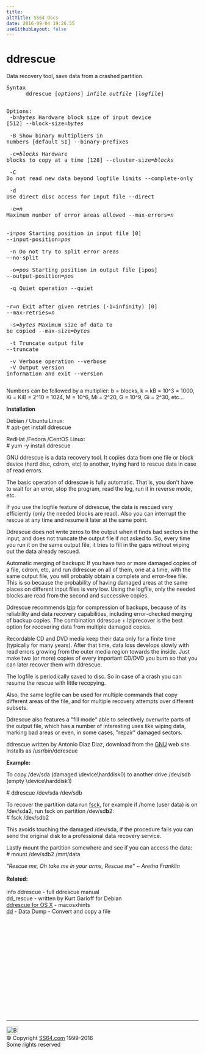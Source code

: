 ```yaml
---
title:
altTitle: SS64 Docs
date: 2016-09-04 19:26:55
useGithubLayout: false
---
```

<!-- #BeginLibraryItem "/Library/head_bash.lbi" --><!-- #EndLibraryItem --><h1>ddrescue</h1> 
<p>Data recovery tool, save data from a crashed partition. </p>
<pre>Syntax
      ddrescue [<i>options</i>] <i>infile outfile</i> [<i>logfile</i>]

Options:<br>   -b=<i>bytes</i>          Hardware block size of input device [512]
   --block-size=<i>bytes</i><br><br>   -B                Show binary multipliers in numbers [default SI] 
   --binary-prefixes<br><br>   -c=<i>blocks</i>         Hardware blocks to copy at a time [128] 
   --cluster-size=<i>blocks</i><br><br>   -C                Do not read new data beyond logfile limits 
   --complete-only<br><br>   -d                Use direct disc access for input file 
   --direct<br><br>   -e=<i>n</i>              Maximum number of error areas allowed
   --max-errors=<i>n</i><br><br>   -i=<i>pos</i>            Starting position in input file [0]
   --input-position=<i>pos</i><br><br>   -n                Do not try to split error areas 
   --no-split<br><br>   -o=<i>pos</i>            Starting position in output file [ipos] 
   --output-position=<i>pos</i><br><br>   -q                Quiet operation 
   --quiet<br><br>   -r=<i>n</i>              Exit after given retries (-1=infinity) [0]
   --max-retries=<i>n</i><br><br>   -s=<i>bytes</i>          Maximum size of data to be copied 
   --max-size=<i>bytes</i><br><br>   -t                Truncate output file
   --truncate<br><br>   -v                Verbose operation
   --verbose<br>
   -V                Output version information and exit
   --version</pre>
<p>Numbers can be followed by a multiplier: b = blocks, k = kB = 10^3 = 1000, Ki = KiB = 2^10 = 1024, M = 10^6, Mi = 2^20, G = 10^9, Gi = 2^30, etc...</p>
<p><b>  Installation</b></p>
<p>Debian / Ubuntu Linux:<br>
<span class="code"># apt-get install ddrescue</span></p>
<p>RedHat /Fedora /CentOS Linux:<br>
<span class="code"># yum -y install ddrescue</span></p>
<p>GNU ddrescue is a data recovery tool. It copies data from one file or block device (hard disc, cdrom, etc) to another, trying hard to rescue data in case of read errors.</p>
<p>The basic operation of ddrescue is fully automatic. That is, you don't have to wait for an error, stop the program, read the log, run it in reverse mode, etc.</p>
<p>If you use the logfile feature of ddrescue, the data is rescued very efficiently (only the needed blocks are read). Also you can interrupt the rescue at any time and resume it later at the same point.</p>
<p>Ddrescue does not write zeros to the output when it finds bad sectors in the input, and does not truncate the output file if not asked to. So, every time you run it on the same output file, it tries to fill in the gaps without wiping out the data already rescued.</p>
<p>Automatic merging of backups: If you have two or more damaged copies of a file, cdrom, etc, and run ddrescue on all of them, one at a time, with the same output file, you will probably obtain a complete and error-free file. This is so because the probability of having damaged areas at the same places on different input files is very low. Using the logfile, only the needed blocks are read from the second and successive copies.</p>
<p>Ddrescue recommends <a href="http://www.nongnu.org/lzip/lzip.html">lzip</a> for compression of backups, because of its reliability and data recovery capabilities, including error-checked merging of backup copies. The combination ddrescue + lziprecover is the best option for recovering data from multiple damaged copies.</p>
<p>Recordable CD and DVD media keep their data only for a finite time (typically for many years). After that time, data loss develops slowly with read errors growing from the outer media region towards the inside. Just make two (or more) copies of every important CD/DVD you burn so that you can later recover them with ddrescue.</p>
<p>The logfile is periodically saved to disc. So in case of a crash you can resume the rescue with little recopying.</p>
<p>Also, the same logfile can be used for multiple commands that copy different areas of the file, and for multiple recovery attempts over different subsets.</p>
<p>Ddrescue also features a "fill mode" able to selectively overwrite parts of the output file, which has a number of interesting uses like wiping data, marking bad areas or even, in some cases, "repair" damaged sectors. </p>
<p>ddrescue written by Antonio Diaz Diaz, download from the <a href="http://www.gnu.org/software/ddrescue/ddrescue.html">GNU</a> web site.<br>
Installs as /usr/bin/ddrescue</p>
<p><b>Example:</b></p>
<p>To  copy /dev/sda (damaged \device\harddisk0) to another drive /dev/sdb (empty \device\harddisk1)</p>
<p class="code"># ddrescue /dev/sda /dev/sdb</p>
<p>To recover the partition data  run <a href="fsck.html">fsck</a>, for example if /home (user data) is on /dev/sd<b>a</b>2,  run fsck on partition /dev/sd<b>b</b>2:<br>
<span class="code"># fsck /dev/sdb2</span></p>
<p>This avoids  touching the  damaged /dev/sda, if the procedure fails you can send the original disk to a professional data recovery service. </p>
<p>Lastly mount the partition somewhere and see if you can access the data:<br>
<span class="code"># mount /dev/sdb2 /mnt/data</span></p>
<p><i class="quote">"Rescue me,
Oh take me in your arms, Rescue me" ~ Aretha Franklin</i><br>
<br>
<b> Related:</b><br>
<br>
info ddrescue - full ddrescue manual<br>
dd_rescue - written by Kurt Garloff for Debian <br>
<a href="http://www.macosxhints.com/article.php?story=20050720092514388">ddrescue for OS X</a> - macosxhints<br>
<a href="dd.html">dd</a> - Data Dump - Convert and copy a file</p><!-- #BeginLibraryItem "/Library/foot_bash.lbi" --><p>
<!-- bash300 -->
<ins class="adsbygoogle" style="display:inline-block;width:300px;height:250px" data-ad-client="ca-pub-6140977852749469" data-ad-slot="4615356305"></ins>
<script>
(adsbygoogle = window.adsbygoogle || []).push({});
</script></p>
<hr>
<div id="bl" class="footer"><a href="ddrescue.html#"><img src="../images/top.png" width="30" height="22" alt="Back to the Top"></a></div>
<div id="br" class="footer, tagline">© Copyright <a href="../index.html">SS64.com</a> 1999-2016<br>
Some rights reserved</div><!-- #EndLibraryItem -->

